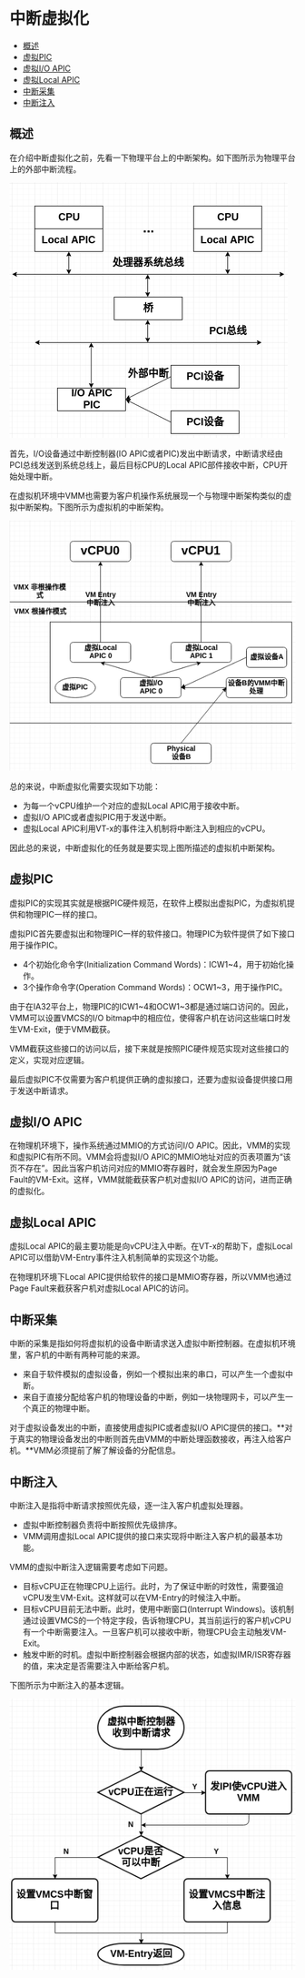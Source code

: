 # 中断虚拟化

* [概述](#概述)
* [虚拟PIC](#虚拟PIC)
* [虚拟I/O APIC](#虚拟I/O-APIC)
* [虚拟Local APIC](#虚拟Local-APIC)
* [中断采集](#中断采集)
* [中断注入](#中断注入)

## 概述

在介绍中断虚拟化之前，先看一下物理平台上的中断架构。如下图所示为物理平台上的外部中断流程。

![物理平台的中断架构](./assets/physical_interrupt.png)

首先，I/O设备通过中断控制器(IO APIC或者PIC)发出中断请求，中断请求经由PCI总线发送到系统总线上，最后目标CPU的Local APIC部件接收中断，CPU开始处理中断。

在虚拟机环境中VMM也需要为客户机操作系统展现一个与物理中断架构类似的虚拟中断架构。下图所示为虚拟机的中断架构。

![虚拟机的中断架构](./assets/virtual_interrupts.png)

总的来说，中断虚拟化需要实现如下功能：

- 为每一个vCPU维护一个对应的虚拟Local APIC用于接收中断。
- 虚拟I/O APIC或者虚拟PIC用于发送中断。
- 虚拟Local APIC利用VT-x的事件注入机制将中断注入到相应的vCPU。

因此总的来说，中断虚拟化的任务就是要实现上图所描述的虚拟机中断架构。

## 虚拟PIC

虚拟PIC的实现其实就是根据PIC硬件规范，在软件上模拟出虚拟PIC，为虚拟机提供和物理PIC一样的接口。

虚拟PIC首先要虚拟出和物理PIC一样的软件接口。物理PIC为软件提供了如下接口用于操作PIC。

- 4个初始化命令字(Initialization Command Words)：ICW1~4，用于初始化操作。
- 3个操作命令字(Operation Command Words)：OCW1~3，用于操作PIC。

由于在IA32平台上，物理PIC的ICW1~4和OCW1~3都是通过端口访问的。因此，VMM可以设置VMCS的I/O bitmap中的相应位，使得客户机在访问这些端口时发生VM-Exit，便于VMM截获。

VMM截获这些接口的访问以后，接下来就是按照PIC硬件规范实现对这些接口的定义，实现对应逻辑。

最后虚拟PIC不仅需要为客户机提供正确的虚拟接口，还要为虚拟设备提供接口用于发送中断请求。

## 虚拟I/O APIC

在物理机环境下，操作系统通过MMIO的方式访问I/O APIC。因此，VMM的实现和虚拟PIC有所不同。VMM会将虚拟I/O APIC的MMIO地址对应的页表项置为“该页不存在”。因此当客户机访问对应的MMIO寄存器时，就会发生原因为Page Fault的VM-Exit。这样，VMM就能截获客户机对虚拟I/O APIC的访问，进而正确的虚拟化。

## 虚拟Local APIC

虚拟Local APIC的最主要功能是向vCPU注入中断。在VT-x的帮助下，虚拟Local APIC可以借助VM-Entry事件注入机制简单的实现这个功能。

在物理机环境下Local APIC提供给软件的接口是MMIO寄存器，所以VMM也通过Page Fault来截获客户机对虚拟Local APIC的访问。

## 中断采集

中断的采集是指如何将虚拟机的设备中断请求送入虚拟中断控制器。在虚拟机环境里，客户机的中断有两种可能的来源。

- 来自于软件模拟的虚拟设备，例如一个模拟出来的串口，可以产生一个虚拟中断。
- 来自于直接分配给客户机的物理设备的中断，例如一块物理网卡，可以产生一个真正的物理中断。

对于虚拟设备发出的中断，直接使用虚拟PIC或者虚拟I/O APIC提供的接口。**对于真实的物理设备发出的中断则首先由VMM的中断处理函数接收，再注入给客户机。**VMM必须提前了解了解设备的分配信息。

## 中断注入

中断注入是指将中断请求按照优先级，逐一注入客户机虚拟处理器。

- 虚拟中断控制器负责将中断按照优先级排序。
- VMM调用虚拟Local APIC提供的接口来实现将中断注入客户机的最基本功能。

VMM的虚拟中断注入逻辑需要考虑如下问题。

- 目标vCPU正在物理CPU上运行。此时，为了保证中断的时效性，需要强迫vCPU发生VM-Exit。这样就可以在VM-Entry的时候注入中断。
- 目标vCPU目前无法中断。此时，使用中断窗口(Interrupt Windows)。该机制通过设置VMCS的一个特定字段，告诉物理CPU，其当前运行的客户机vCPU有一个中断需要注入。一旦客户机可以接收中断，物理CPU会主动触发VM-Exit。
- 触发中断的时机。虚拟中断控制器会根据内部的状态，如虚拟IMR/ISR寄存器的值，来决定是否需要注入中断给客户机。

下图所示为中断注入的基本逻辑。

![中断注入的过程](./assets/Interrupt_injection.png)

